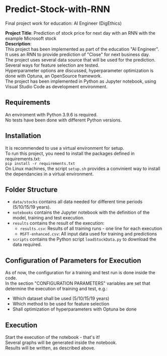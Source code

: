 # Predict-Stock-with-RNN
Final project work for education: AI Engineer (DigEthics)  
    
**Project Title**: Prediction of stock price for next day with an RNN with the example Microsoft stock  
**Description**:  
This project has been implemented as part of the education "AI Engineer".  
It uses an RNN to provide prediction of "Close" for next business day.  
The project uses several data source that will be used for the prediction.  
Several ways for feature selection are tested.  
Hyperparameter options are discussed, hyperparameter optimization is done with Optuna, an OpenSource framework.  
The project has been implemented in Python as Jupyter notebook, using Visual Studio Code as development environment.  
## Requirements
An enviroment with Python 3.9.6 is required.  
No tests have been done with different Python versions.
## Installation
It is recommended to use a virtual environment for setup.  
To run this project, you need to install the packages defined in requirements.txt:  
```pip install -r requirements.txt```   
On Linux machines, the script ```setup.sh``` provides a convinient way to install the dependancies in a virtual environment.
## Folder Structure
+ ```data/stocks``` contains all data needed for different time periods (5/10/15/19 years).
+ ```notebooks``` contains the Jupyter notebook with the definition of the model, training and test execution.
+ ```results``` contains the result of the execution:
    + ```results.csv```:
      Results of all training runs - one line for each execution
    + ```MSFT-enhanced.csv```:
      All input data used for training and predictions
+ ```scripts``` contains the Python script ```loadStockData.py``` to download the data required.
## Configuration of Parameters for Execution
As of now, the configuration for a training and test run is done inside the code.  
In the section "CONFIGURATION PARAMETERS" variables are set that determine the execution of training and test, e.g.:
- Which dataset shall be used (5/10/15/19 years)
- Which method to be used for feature selection
- Shall optimization of hyperparameters with Optuna be done
## Execution
Start the execution of the notebook - that's it!  
Several graphs will be generated inside the notebook.  
Results will be written, as described above.